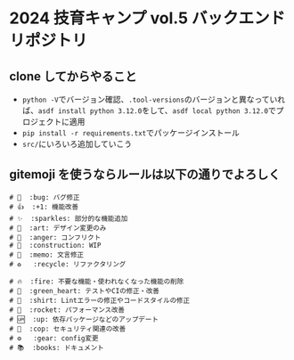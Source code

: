 # 2024 技育キャンプ vol.5 バックエンドリポジトリ

## clone してからやること

- `python -V`でバージョン確認、`.tool-versions`のバージョンと異なっていれば、`asdf install python 3.12.0`をして、`asdf local python 3.12.0`でプロジェクトに適用
- `pip install -r requirements.txt`でパッケージインストール
- `src/`にいろいろ追加していこう

## gitemoji を使うならルールは以下の通りでよろしく

```
# 🐛  :bug: バグ修正
# 👍  :+1: 機能改善
# ✨  :sparkles: 部分的な機能追加
# 🎨  :art: デザイン変更のみ
# 💢  :anger: コンフリクト
# 🚧  :construction: WIP
# 📝  :memo: 文言修正
# ♻️   :recycle: リファクタリング

# 🔥  :fire: 不要な機能・使われなくなった機能の削除
# 💚  :green_heart: テストやCIの修正・改善
# 👕  :shirt: Lintエラーの修正やコードスタイルの修正
# 🚀  :rocket: パフォーマンス改善
# 🆙  :up: 依存パッケージなどのアップデート
# 👮  :cop: セキュリティ関連の改善
# ⚙   :gear: config変更
# 📚  :books: ドキュメント
```
